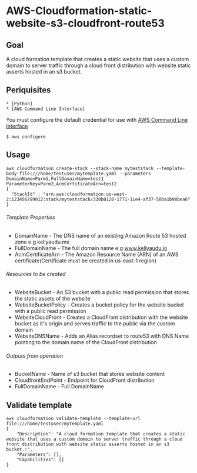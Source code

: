 # AWS-Cloudformation-static-website-s3-cloudfront-route53
## Goal
A cloud formation template that creates a static website that uses a custom domain to server traffic through a cloud front distribution with website static asserts hosted in an s3 bucket.
## Periquisites 
    * [Python]
    * [AWS Command Line Interface] 
You must configure the default credential for use with [AWS Command Line Interface] 
```shell script
$ aws configure
```
## Usage 
```shell script
aws cloudformation create-stack --stack-name myteststack --template-body file:///home/testuser/mytemplate.yaml --parameters DomainName=Parm1,FullDomainName=test1 ParameterKey=Parm2,AcmCertificateArn=test2
{
  "StackId" : "arn:aws:cloudformation:us-west-2:123456789012:stack/myteststack/330b0120-1771-11e4-af37-50ba1b98bea6"
}
```
###### Template Properties
* DomainName - The DNS name of an existing Amazon Route 53 hosted zone e.g kellyaudu.me
* FullDomainName - The full domain name e.g www.kellyaudu.io
* AcmCertificateArn - The Amazon Resource Name (ARN) of an AWS certificate(Certificate must be created in us-east-1 region)
###### Resources to be created
* WebsiteBucket - An S3 bucket with a public read permission that stores the static assets of the website
* WebsiteBucketPolicy - Creates a bucket policy for the website bucket with a  public read permission 
* WebsiteCloudFront - Creates a CloudFront distribution with the website bucket as it's origin and serves traffic to the public via the custom domain 
* WebsiteDNSName - Adds an Alias recordset to route53 with DNS Name pointing to the domain name of the CloudFront distribution
###### Outputs from operation
* BucketName - Name of s3 bucket that stores website content
* CloudfrontEndPoint - Endpoint for CloudFront distribution
* FullDomainName - Full DomainName
## Validate template
```shell script
aws cloudformation validate-template --template-url file:///home/testuser/mytemplate.yaml 
{
    "Description": "A cloud formation template that creates a static website that uses a custom domain to server traffic through a cloud front distribution with website static asserts hosted in an s3 bucket.:",
    "Parameters": [],
    "Capabilities": []
}
```
[AWS Command Line Interface]:http://aws.amazon.com/cli/
[Python]:https://www.python.org/
